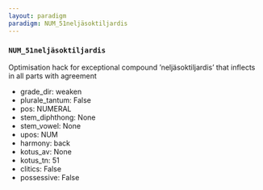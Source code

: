 ```yaml
---
layout: paradigm
paradigm: NUM_51neljäsoktiljardis
---
```

### ` NUM_51neljäsoktiljardis `

Optimisation hack for exceptional compound ’neljäsoktiljardis’ that inflects in all parts with agreement
* grade_dir: weaken
* plurale_tantum: False
* pos: NUMERAL
* stem_diphthong: None
* stem_vowel: None
* upos: NUM
* harmony: back
* kotus_av: None
* kotus_tn: 51
* clitics: False
* possessive: False
